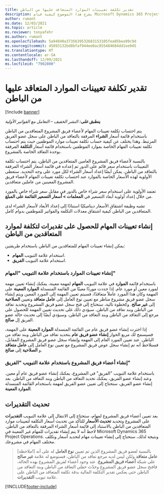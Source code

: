 ```yaml
---
title: تقدير تكلفة تعيينات الموارد المتعاقد عليها من الباطن
description: يشرح هذا الموضوع كيفية قيام Microsoft Dynamics 365 Project Operations باحتساب تقدير تكلفة تعيينات الموارد المتعاقد عليها من الباطن‬.
author: rumant
ms.date: 12/03/2021
ms.topic: article
ms.reviewer: tonyafehr
ms.author: rumant
ms.openlocfilehash: 5a94840a3735639532683153105fea85bea99c9d
ms.sourcegitcommit: 45893132bd8bfaf944ee0ac855484684dd1ee945
ms.translationtype: HT
ms.contentlocale: ar-SA
ms.lasthandoff: 12/09/2021
ms.locfileid: "7902800"
---
```

# <a name="cost-estimation-of-subcontracted-resource-assignments"></a>تقدير تكلفة تعيينات الموارد المتعاقد عليها من الباطن

[!include [banner](../../includes/dataverse-preview.md)]

_**ينطبق على:** النشر الخفيف – التعامل مع الفواتير الأولية_

يتم احتساب تكلفة تعيينات المهام لأعضاء فريق المشروع المتعاقدين من الباطن باستخدام قائمة أسعار **الشراء** المرفقة بالتعاقد من الباطن على سجل عضو الفريق المرتبط. وهذا يختلف عن كيفية حساب تكلفة تعيينات موارد الموظفين حيث يتم احتساب تكلفة تعيينات المهام الخاصة بموارد الموظفين باستخدام قائمة أسعار **التكلفة** المرفقة بوحدة التعاقد الخاصة بالمشروع. 

بالنسبة لأعضاء فريق المشروع العامين المتعاقدين من الباطن، يتم احتساب تكلفة التعيينات باستخدام سعر قائم على الدور تم إعداده في قائمة أسعار الشراء المرفقة بالتعاقد من الباطن. يمكن أيضًا إعداد أسعار الشراء لكل مورد على وجه التحديد. ستعطى الأولوية لهذه الأسعار الخاصة بالموارد عند احتساب تكلفة تعيينات المهام لأعضاء فريق المشروع المعينين من عاملين متعاقدين. 

تعتمد الأولوية على استخدام سعر شراء خاص بالدور في مقابل سعر شراء خاص بالمورد من خلال إعداد أولوية أبعاد التسعير في **المعلمات > أسعار التسعير القائمة على المبلغ**.

تشبه وظيفة اشتقاق الأسعار ديناميكيًا استنادًا إلى إعداد الأبعاد لأسعار الشراء لدى المتعاقدين من الباطن كيفية اشتقاق معدلات التكلفة والفواتير للموظفين بدوام كامل. 

## <a name="creating-task-assignments-for-getting-cost-estimates-of-subcontractor-resources"></a>إنشاء تعيينات المهام للحصول على تقديرات لتكلفة لموارد المتعاقدين من الباطن

يمكن إنشاء تعيينات المهام للمتعاقدين من الباطن باستخدام طريقتين: 
- استخدام علامة التبويب **المهام**.
- استخدام علامة التبويب **الفريق**.

### <a name="creating-resources-assignments-using-the-tasks-tab"></a>إنشاء تعيينات الموارد باستخدام علامة التبويب "المهام"
باستخدام قائمة **الموارد** في علامة التبويب **المهام** لمهمة معينة، يمكنك إنشاء تعيين مهمة لمورد معين أو مورد عام. إذا حددت موردًا معينًا من القائمة المنسدلة **الموارد المعينة** على المهمة وكان هذا المورد عاملاً متعاقدًا، فسيتم تعيين المهمة إلى المورد المعين ويتم إنشاء سجل عضو فريق مشروع مناظر مع تعيين نوع العامل إلى **عامل متعاقد** وتعيين **الصلاحية** إلى **غير صالح**. وكخطوة تالية، ستحتاج إلى فتح سجل عضو فريق المشروع وتحديد تعاقد من الباطن وبند تعاقد من الباطن. سيؤدي ذلك غلى تحديث تعيين المهمة للحصول على مرجع إلى التعاقد من الباطن وبند التعاقد من الباطن، وسيؤدي أيضًا إلى تحديث حالة عضو الفريق إل **صالح**.

إذا اخترت إنشاء عضو فريق عام من القائمة المنسدلة **الموارد المعينة** على المهمة، فسيسمح لك مربع الحوار **إنشاء عضو فريق عام** بتحديد تعاقد من الباطن وبند تعاقد من الباطن. عند تعيين المورد العام إلى المهمة وإنشاء سجل عضو فريق المشروع المقابل، فستلاحظ أنه تم إنشاء سجل عوض فريق المشروع مع تعيين نوع العامل إلى **عامل متعاقد** و **الصلاحية** إلى **صالح**.

### <a name="creating-project-team-members-using-the-team-tab"></a>إنشاء أعضاء فريق المشروع باستخدام علامة التبويب "الفريق"
باستخدام علامة التبويب "الفريق" في المشروع، يمكنك إنشاء عضو فريق عام أو معين. وعند إنشاء عضو الفريق، يمكنك تحديد التعاقد من الباطن وبند التعاقد من الباطن. بعد إنشاء عضو الفريق، ستحتاج إلى تعيين عضو الفريق لمهمة باستخدام القائمة المنسدلة **الموارد المعينة**. 

## <a name="updating-estimates"></a>تحديث التقديرات
بعد تعيين أعضاء فريق المشروع لمهام، ستحتاج إلى الانتقال إلى علامة التبويب **التقديرات** على المشروع وتحديد **تحديث الأسعار** للتأكد من تحديث أسعار التكلفة لتعيينات موارد المتعاقدين من الباطن بالاستناد إلى قائمة أسعار الشراء المرفقة بالتعاقد من الباطن. لاحظ أنه لا يتم إنشاء تقديرات للمهام غير المعينة في Microsoft Dynamics 365 Project Operations. ونتيجة لذلك، ستحتاج إلى إنشاء تعيينات مهام لتحديد أسعار وتكلف مختلف المهام في مشروعك. 

> [ملاحظة!] بالنسبة لعضو فريق المشروع الذين تم تعيين **نوع العامل** له على أنه **عامل متعاقد** ولكن ليس لديه مرجع تعاقد من الباطن، فستوضع له علامة **غير صالح** على شبكة **أعضاء فريق المشروع**. عند وجود أعضاء لفريق المشروع بهده الحالة، فافتح سجل عضو فريق المشروع وحدّث حقلي التعاقد من الباطن وبند التعاقد من الباطن حتى يعكس تقدير التكلفة المالية بدقة تكلفة المتعاقد من الباطن على علامة تبويب **التقديرات**. 


[!INCLUDE[footer-include](../../includes/footer-banner.md)]

